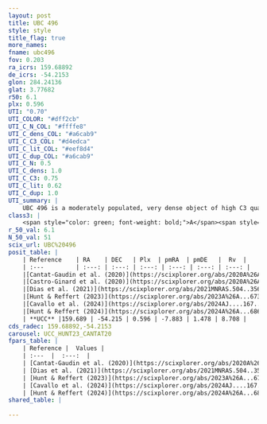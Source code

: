 ```yaml
---
layout: post
title: UBC 496
style: style
title_flag: true
more_names: 
fname: ubc496
fov: 0.203
ra_icrs: 159.68892
de_icrs: -54.2153
glon: 284.24136
glat: 3.77682
r50: 6.1
plx: 0.596
UTI: "0.70"
UTI_COLOR: "#dff2cb"
UTI_C_N_COL: "#ffffe8"
UTI_C_dens_COL: "#a6cab9"
UTI_C_C3_COL: "#d4edca"
UTI_C_lit_COL: "#eef8d4"
UTI_C_dup_COL: "#a6cab9"
UTI_C_N: 0.5
UTI_C_dens: 1.0
UTI_C_C3: 0.75
UTI_C_lit: 0.62
UTI_C_dup: 1.0
UTI_summary: |
    UBC 496 is a moderately populated, very dense object of high C3 quality. It is moderately studied in the literature.
class3: |
    <span style="color: green; font-weight: bold;">A</span><span style="color: #FFC300; font-weight: bold;">B</span>
r_50_val: 6.1
N_50_val: 51
scix_url: UBC%20496
posit_table: |
    | Reference    | RA    | DEC   | Plx  | pmRA  | pmDE   |  Rv  |
    | :---         | :---: | :---: | :---: | :---: | :---: | :---: |
    |[Cantat-Gaudin et al. (2020)](https://scixplorer.org/abs/2020A%26A...640A...1C) | 159.693 | -54.247 | 0.571 | -7.889 | 1.45 | -- |
    |[Castro-Ginard et al. (2020)](https://scixplorer.org/abs/2020A%26A...635A..45C) | 159.712 | -54.213 | 0.574 | -7.878 | 1.46 | -- |
    |[Dias et al. (2021)](https://scixplorer.org/abs/2021MNRAS.504..356D) | 159.692 | -54.203 | 0.583 | -7.876 | 1.474 | -- |
    |[Hunt & Reffert (2023)](https://scixplorer.org/abs/2023A%26A...673A.114H) | 159.795 | -54.255 | 0.584 | -7.872 | 1.507 | 6.757 |
    |[Cavallo et al. (2024)](https://scixplorer.org/abs/2024AJ....167...12C) | 159.674 | -54.192 | 0.59 | -- | -- | -- |
    |[Hunt & Reffert (2024)](https://scixplorer.org/abs/2024A%26A...686A..42H) | 159.795 | -54.255 | 0.584 | -7.872 | 1.507 | 6.757 |
    | **UCC** |159.689 | -54.215 | 0.596 | -7.883 | 1.478 | 8.708 | 
cds_radec: 159.68892,-54.2153
carousel: UCC_HUNT23_CANTAT20
fpars_table: |
    | Reference |  Values |
    | :---  |  :---:  |
    | [Cantat-Gaudin et al. (2020)](https://scixplorer.org/abs/2020A%26A...640A...1C) | `AVNN=0.37, DMNN=11.09, AgeNN=7.88` |
    | [Dias et al. (2021)](https://scixplorer.org/abs/2021MNRAS.504..356D) | `Av=0.445, Dist=1679, logage=8.031, [Fe/H]=0.278` |
    | [Hunt & Reffert (2023)](https://scixplorer.org/abs/2023A%26A...673A.114H) | `AV50=0.293, diffAV50=0.505, MOD50=11.034, logAge50=8.29` |
    | [Cavallo et al. (2024)](https://scixplorer.org/abs/2024AJ....167...12C) | `AV50=0.57, dMod50=10.89, logAge50=8.27, [Fe/H]50=-0.13` |
    | [Hunt & Reffert (2024)](https://scixplorer.org/abs/2024A%26A...686A..42H) | `MassJ=215.171` |
shared_table: |
    
---
```

